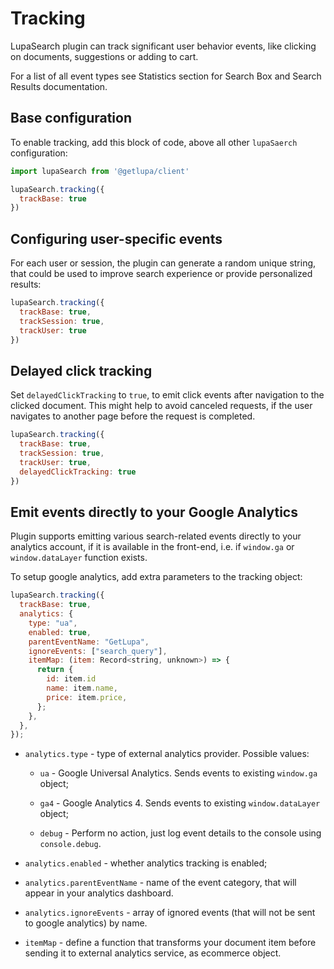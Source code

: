 # Tracking

LupaSearch plugin can track significant user behavior events, like clicking on documents, suggestions or adding to cart.

For a list of all event types see Statistics section for Search Box and Search Results documentation.

## Base configuration

To enable tracking, add this block of code, above all other `lupaSaerch` configuration:

```js
import lupaSearch from '@getlupa/client'

lupaSearch.tracking({
  trackBase: true
})
```

## Configuring user-specific events

For each user or session, the plugin can generate a random unique string, that could be used to improve search experience or provide personalized results:

```js
lupaSearch.tracking({
  trackBase: true,
  trackSession: true,
  trackUser: true
})
```

## Delayed click tracking

Set `delayedClickTracking` to `true`, to emit click events after navigation to the clicked document. This might help to avoid canceled requests, if the user navigates to another page before the request is completed.

```js
lupaSearch.tracking({
  trackBase: true,
  trackSession: true,
  trackUser: true,
  delayedClickTracking: true
})
```

## Emit events directly to your Google Analytics

Plugin supports emitting various search-related events directly to your analytics account, if it is available in the front-end, i.e. if `window.ga` or `window.dataLayer` function exists.

To setup google analytics, add extra parameters to the tracking object:

```js
lupaSearch.tracking({
  trackBase: true,
  analytics: {
    type: "ua",
    enabled: true,
    parentEventName: "GetLupa",
    ignoreEvents: ["search_query"],
    itemMap: (item: Record<string, unknown>) => {
      return {
        id: item.id
        name: item.name,
        price: item.price,
      };
    },
  },
});
```

- `analytics.type` - type of external analytics provider. Possible values:

  - `ua` - Google Universal Analytics. Sends events to existing `window.ga` object;

  - `ga4` - Google Analytics 4. Sends events to existing `window.dataLayer` object;

  - `debug` - Perform no action, just log event details to the console using `console.debug`.

- `analytics.enabled` - whether analytics tracking is enabled;

- `analytics.parentEventName` - name of the event category, that will appear in your analytics dashboard.

- `analytics.ignoreEvents` - array of ignored events (that will not be sent to google analytics) by name.

- `itemMap` - define a function that transforms your document item before sending it to external analytics service, as ecommerce object.
